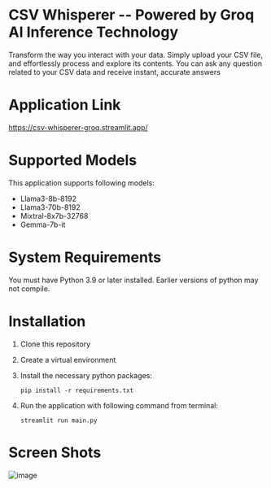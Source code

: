 # CSV Whisperer -- Powered by Groq AI Inference Technology
Transform the way you interact with your data. Simply upload your CSV file, and effortlessly process and explore its contents. 
You can ask any question related to your CSV data and receive instant, accurate answers

# Application Link
https://csv-whisperer-groq.streamlit.app/

# Supported Models
This application supports following models:
  - Llama3-8b-8192
  - Llama3-70b-8192
  - Mixtral-8x7b-32768
  - Gemma-7b-it
    
# System Requirements
You must have Python 3.9 or later installed. Earlier versions of python may not compile.

# Installation
1.  Clone this repository
2. Create a virtual environment
3. Install the necessary python packages:

   `pip install -r requirements.txt`
5. Run the application with following command from terminal:

   `streamlit run main.py`

# Screen Shots
![image](https://github.com/mzeeshanaltaf/csv-data-analysis-groq/assets/154883001/8b704d9b-07fd-42d4-bb81-b274a21cbfd4)

